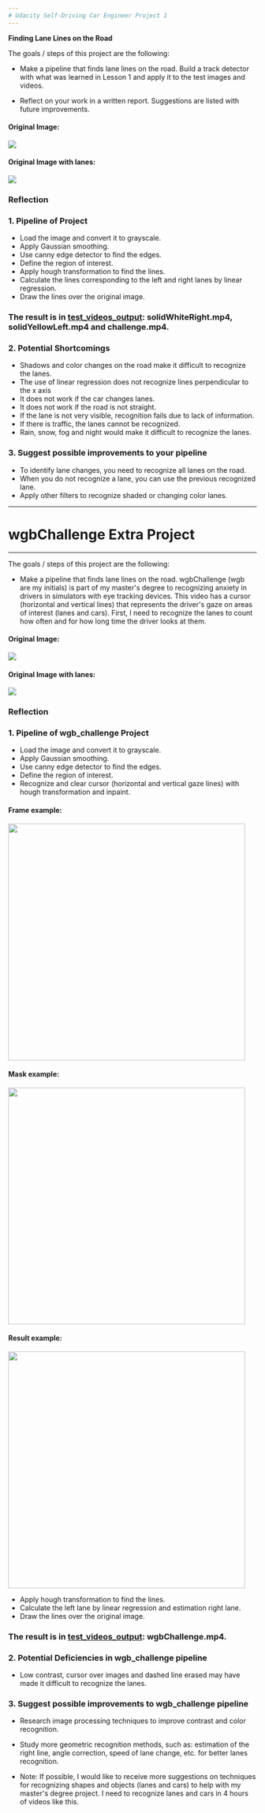 ```yaml
---
# Udacity Self-Driving Car Engineer Project 1
---
```


**Finding Lane Lines on the Road**

The goals / steps of this project are the following:

* Make a pipeline that finds lane lines on the road.
  Build a track detector with what was learned in Lesson 1 and apply it to the test images and videos.
  
* Reflect on your work in a written report.
  Suggestions are listed with future improvements.
 
#### Original Image:
![](./test_images/solidWhiteCurve.jpg)
#### Original Image with lanes:
![](./test_videos_output/solidWhiteRight_Moment.jpg)

### Reflection

### 1. Pipeline of Project

* Load the image and convert it to grayscale.
* Apply Gaussian smoothing.
* Use canny edge detector to find the edges.
* Define the region of interest.
* Apply hough transformation to find the lines.
* Calculate the lines corresponding to the left and right lanes by linear regression.
* Draw the lines over the original image. 

### The result is in [test_videos_output](./test_videos_output): solidWhiteRight.mp4, solidYellowLeft.mp4 and challenge.mp4.

### 2. Potential Shortcomings

* Shadows and color changes on the road make it difficult to recognize the lanes.
* The use of linear regression does not recognize lines perpendicular to the x axis
* It does not work if the car changes lanes.
* It does not work if the road is not straight.
* If the lane is not very visible, recognition fails due to lack of information.
* If there is traffic, the lanes cannot be recognized.
* Rain, snow, fog and night would make it difficult to recognize the lanes.

### 3. Suggest possible improvements to your pipeline

* To identify lane changes, you need to recognize all lanes on the road.
* When you do not recognize a lane, you can use the previous recognized lane.
* Apply other filters to recognize shaded or changing color lanes.







---
# wgbChallenge Extra Project
---

The goals / steps of this project are the following:

* Make a pipeline that finds lane lines on the road.
  wgbChallenge (wgb are my initials) is part of my master's degree to recognizing anxiety in drivers in simulators with eye tracking devices.
  This video has a cursor (horizontal and vertical lines) that represents the driver's gaze on areas of interest (lanes and cars).
  First, I need to recognize the lanes to count how often and for how long time the driver looks at them.
  
#### Original Image:
![](./test_videos_output_debug/wgbChallenge_Moment.jpg)
#### Original Image with lanes:
![](./test_videos_output_debug/wgbChallenge_Moment_lane.jpg)

### Reflection

### 1. Pipeline of wgb_challenge Project

* Load the image and convert it to grayscale.
* Apply Gaussian smoothing.
* Use canny edge detector to find the edges.
* Define the region of interest.
* Recognize and clear cursor (horizontal and vertical gaze lines) with hough transformation and inpaint.

#### Frame example:
<img src="./test_videos_output_debug/2-image.jpg" width="480" alt="" />

#### Mask example:
<img src="./test_videos_output_debug/2-mask_cursor.jpg" width="480" alt="" />

#### Result example:
<img src="./test_videos_output_debug/2-image_clean.jpg" width="480" alt="" />

* Apply hough transformation to find the lines.
* Calculate the left lane by linear regression and estimation right lane.
* Draw the lines over the original image. 

### The result is in [test_videos_output](./test_videos_output): wgbChallenge.mp4.

### 2. Potential Deficiencies in wgb_challenge pipeline

* Low contrast, cursor over images and dashed line erased may have made it difficult to recognize the lanes.

### 3. Suggest possible improvements to wgb_challenge pipeline

* Research image processing techniques to improve contrast and color recognition.
* Study more geometric recognition methods, such as: estimation of the right line, angle correction, speed of lane change, etc. for better lanes recognition.

* Note: If possible, I would like to receive more suggestions on techniques for recognizing shapes and objects (lanes and cars) to help with my master's degree project. I need to recognize lanes and cars in 4 hours of videos like this.
